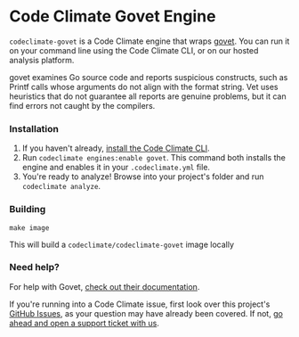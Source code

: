 # Code Climate Govet Engine

`codeclimate-govet` is a Code Climate engine that wraps [govet](https://golang.org/cmd/vet). You can run it on your command line using the Code Climate CLI, or on our hosted analysis platform.

govet examines Go source code and reports suspicious constructs, such as Printf calls whose arguments do not align with the format string. Vet uses heuristics that do not guarantee all reports are genuine problems, but it can find errors not caught by the compilers.

### Installation

1. If you haven't already, [install the Code Climate CLI](https://github.com/codeclimate/codeclimate).
2. Run `codeclimate engines:enable govet`. This command both installs the engine and enables it in your `.codeclimate.yml` file.
3. You're ready to analyze! Browse into your project's folder and run `codeclimate analyze`.

### Building

```console
make image
```

This will build a `codeclimate/codeclimate-govet` image locally

### Need help?

For help with Govet, [check out their documentation](https://golang.org/cmd/vet/).

If you're running into a Code Climate issue, first look over this project's [GitHub Issues](https://github.com/codeclimate/codeclimate-govet/issues), as your question may have already been covered. If not, [go ahead and open a support ticket with us](https://codeclimate.com/help).

